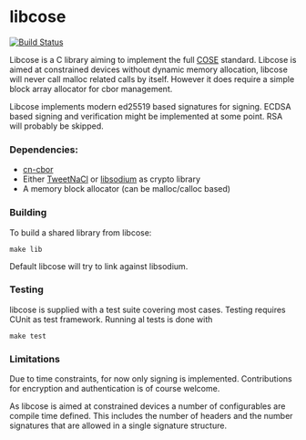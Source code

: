 # libcose

[![Build Status](https://travis-ci.org/bergzand/libcose.svg?branch=master)](https://travis-ci.org/bergzand/libcose)

Libcose is a C library aiming to implement the full [COSE] standard.
Libcose is aimed at constrained devices without dynamic memory allocation,
libcose will never call malloc related calls by itself. However it does
require a simple block array allocator for cbor management.

Libcose implements modern ed25519 based signatures for signing. ECDSA based
signing and verification might be implemented at some point. RSA will probably
be skipped.

### Dependencies:

- [cn-cbor]
- Either [TweetNaCl] or [libsodium] as crypto library
- A memory block allocator (can be malloc/calloc based)

### Building

To build a shared library from libcose:

```
make lib
```

Default libcose will try to link against libsodium.

### Testing

libcose is supplied with a test suite covering most cases. Testing requires
CUnit as test framework. Running al tests is done with

```
make test
```

### Limitations

Due to time constraints, for now only signing is implemented. Contributions
for encryption and authentication is of course welcome.

As libcose is aimed at constrained devices a number of configurables are
compile time defined. This includes the number of headers and the number
signatures that are allowed in a single signature structure.

[COSE]: https://tools.ietf.org/html/rfc8152
[cn-cbor]: https://github.com/cabo/cn-cbor
[TweetNaCl]: https://tweetnacl.cr.yp.to/
[libsodium]: https://github.com/jedisct1/libsodium

